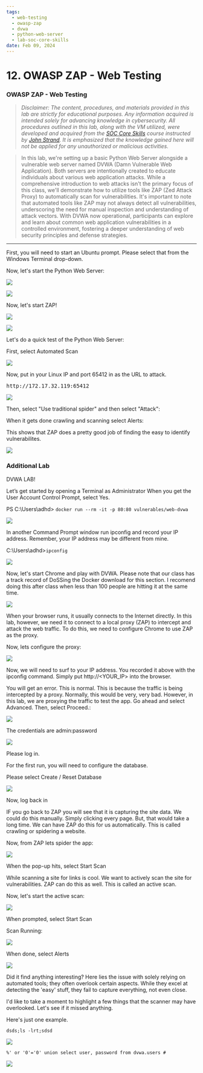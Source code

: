 ```yaml
---
tags:
  - web-testing
  - owasp-zap
  - dvwa
  - python-web-server
  - lab-soc-core-skills
date: Feb 09, 2024
---
```


# 12. OWASP ZAP - Web Testing


### OWASP ZAP - Web Testing

> _Disclaimer: The content, procedures, and materials provided in this lab are strictly for educational purposes. Any information acquired is intended solely for advancing knowledge in cybersecurity. All procedures outlined in this lab, along with the VM utilized, were developed and acquired from the [SOC Core Skills](https://www.antisyphontraining.com/on-demand-courses/soc-core-skills-w-john-strand/) course instructed by [John Strand](https://www.sans.org/profiles/john-strand/). It is emphasized that the knowledge gained here will not be applied for any unauthorized or malicious activities._

> In this lab, we're setting up a basic Python Web Server alongside a vulnerable web server named DVWA (Damn Vulnerable Web Application). Both servers are intentionally created to educate individuals about various web application attacks. While a comprehensive introduction to web attacks isn't the primary focus of this class, we'll demonstrate how to utilize tools like ZAP (Zed Attack Proxy) to automatically scan for vulnerabilities. It's important to note that automated tools like ZAP may not always detect all vulnerabilities, underscoring the need for manual inspection and understanding of attack vectors. With DVWA now operational, participants can explore and learn about common web application vulnerabilities in a controlled environment, fostering a deeper understanding of web security principles and defense strategies.

---

First, you will need to start an Ubuntu prompt.  Please select that from the Windows Terminal drop-down.

Now, let's start the Python Web Server:

![](_attachments/Pasted%20image%2020240211033942.png)

![](_attachments/Pasted%20image%2020240211034000.png)

Now, let's start ZAP!

![](_attachments/Pasted%20image%2020240211034022.png)


![](_attachments/Pasted%20image%2020240211034045.png)

Let's do a quick test of the Python Web Server:

First, select Automated Scan

![](_attachments/Pasted%20image%2020240211034114.png)

Now, put in your Linux IP and port 65412 in as the URL to attack.

<pre>http://172.17.32.119:65412</pre>

![](_attachments/Pasted%20image%2020240211034233.png)

Then, select "Use traditional spider" and then select "Attack":

When it gets done crawling and scanning select Alerts:

This shows that ZAP does a pretty good job of finding the easy to identify vulnerabilites.

![](_attachments/Pasted%20image%2020240213155801.png)


### Additional Lab
DVWA LAB!

Let’s get started by opening a Terminal as Administrator
When you get the User Account Control Prompt, select Yes.

PS C:\Users\adhd> `docker run --rm -it -p 80:80 vulnerables/web-dvwa`

![](_attachments/Pasted%20image%2020240213152851.png)

In another Command Prompt window run ipconfig and record your IP address.  Remember, your IP address may be different from mine.

C:\Users\adhd>`ipconfig`

![](_attachments/Pasted%20image%2020240213160809.png)

Now, let's start Chrome and play with DVWA. Please note that our class has a track record of DoSSing the Docker download for this section.  I recomend doing this after class when less than 100 people are hitting it at the same time.

![](_attachments/Pasted%20image%2020240213153043.png)

When your browser runs, it usually connects to the Internet directly.  In this lab, however, we need it to connect to a local proxy (ZAP) to intercept and attack the web traffic.  To do this, we need to configure Chrome to use ZAP as the proxy.

Now, lets configure the proxy:

![](_attachments/Pasted%20image%2020240213160911.png)

Now, we will need to surf to your IP address.  You recorded it above with the ipconfig command. Simply put http://<YOUR_IP> into the browser.

You will get an error.  This is normal.  This is because the traffic is being intercepted by a proxy.  Normally, this would be very, very bad.   However, in this lab, we are proxying the traffic to test the app.  Go ahead and select Advanced. Then, select Proceed.:

![](_attachments/Pasted%20image%2020240213160840.png)

The credentials are admin:password

![](_attachments/Pasted%20image%2020240213161027.png)

Please log in.

For the first run, you will need to configure the database. 

Please select Create / Reset Database

![](_attachments/Pasted%20image%2020240213161216.png)

Now, log back in

IF you go back to ZAP you will see that it is capturing the site data.  We could do this manually.  Simply clicking every page.  But, that would take a long time.  We can have ZAP do this for us automatically.  This is called crawling or spidering a website.

Now, from ZAP lets spider the app:

![](_attachments/Pasted%20image%2020240213161629.png)

When the pop-up hits, select Start Scan

While scanning a site for links is cool.  We want to actively scan the site for vulnerabilities.   ZAP can do this as well.  This is called an active scan.

Now, let's start the active scan:

![](_attachments/Pasted%20image%2020240213161745.png)

When prompted, select Start Scan

Scan Running:

![](_attachments/Pasted%20image%2020240213161850.png)

When done, select Alerts

![](_attachments/Pasted%20image%2020240213163118.png)

Did it find anything interesting? Here lies the issue with solely relying on automated tools; they often overlook certain aspects. While they excel at detecting the 'easy' stuff, they fail to capture everything, not even close.

I'd like to take a moment to highlight a few things that the scanner may have overlooked. Let's see if it missed anything.

Here's just one example.

`dsds;ls -lrt;sdsd`

![](_attachments/Pasted%20image%2020240213163302.png)

`%' or '0'='0' union select user, password from dvwa.users #`

![](_attachments/Pasted%20image%2020240213163404.png)
